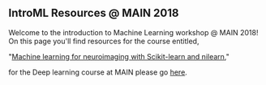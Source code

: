 ## IntroML Resources @ MAIN 2018

Welcome to the introduction to Machine Learning workshop @ MAIN 2018! On this page you'll find resources for the course entitled,

"[Machine learning for neuroimaging with Scikit-learn and nilearn](./course-outline.md),"

for the Deep learning course at MAIN please go [here](#).
